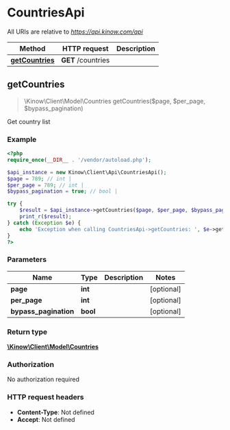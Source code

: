 # CountriesApi

All URIs are relative to *https://api.kinow.com/api*

Method | HTTP request | Description
------------- | ------------- | -------------
[**getCountries**](#getCountries) | **GET** /countries | 


## **getCountries**
> \Kinow\Client\Model\Countries getCountries($page, $per_page, $bypass_pagination)



Get country list

### Example
```php
<?php
require_once(__DIR__ . '/vendor/autoload.php');

$api_instance = new Kinow\Client\Api\CountriesApi();
$page = 789; // int | 
$per_page = 789; // int | 
$bypass_pagination = true; // bool | 

try {
    $result = $api_instance->getCountries($page, $per_page, $bypass_pagination);
    print_r($result);
} catch (Exception $e) {
    echo 'Exception when calling CountriesApi->getCountries: ', $e->getMessage(), PHP_EOL;
}
?>
```

### Parameters

Name | Type | Description  | Notes
------------- | ------------- | ------------- | -------------
 **page** | **int**|  | [optional]
 **per_page** | **int**|  | [optional]
 **bypass_pagination** | **bool**|  | [optional]

### Return type

[**\Kinow\Client\Model\Countries**](#Countries)

### Authorization

No authorization required

### HTTP request headers

 - **Content-Type**: Not defined
 - **Accept**: Not defined

